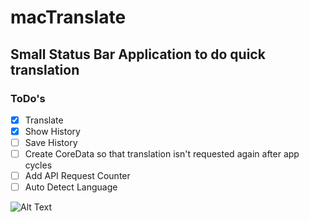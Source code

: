 # macTranslate
## Small Status Bar Application to do quick translation

### ToDo's
- [x] Translate
- [x] Show History
- [ ] Save History
- [ ] Create CoreData so that translation isn't requested again after app cycles
- [ ] Add API Request Counter
- [ ] Auto Detect Language

![Alt Text](translateScreen.gif)
